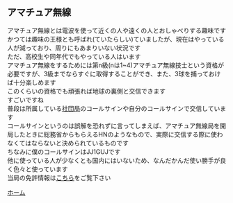 ## アマチュア無線
アマチュア無線とは電波を使って近くの人や遠くの人とおしゃべりする趣味です  
かつては趣味の王様とも呼ばれ(ていたらしい)ていましたが、現在はやっている人が減っており、周りにもあまりいない状況です  
ただ、高校生や同年代でもやっている人はいます  
アマチュア無線をするためには第n級\(nは1~4\)アマチュア無線技士という資格が必要ですが、3級までならすぐに取得することができ、また、3球を捕っておけば十分楽しめます  
このくらいの資格でも頑張れば地球の裏側と交信できます  
すごいですね  
普段は所属している[社団局](jr1ztt.net)のコールサインや自分のコールサインで交信しています  
コールサインというのは誤解を恐れずに言ってしまえば、アマチュア無線局を開局したときに総務省からもらえるHNのようなもので、実際に交信する際に使わなくてはならないと決められているものです    
ちなみに僕のコールサインはJJ1GUJです  
他に使っている人が少なくとも国内にはいないため、なんだかんだ使い勝手が良く色々と使っています  
当局の免許情報は[こちら](https://www.tele.soumu.go.jp/musen/SearchServlet?pageID=4&IT=A&DFCD=0004017928&DD=1&styleNumber=50)をご覧下さい  

 [ホーム](https://jj1guj.github.io)
